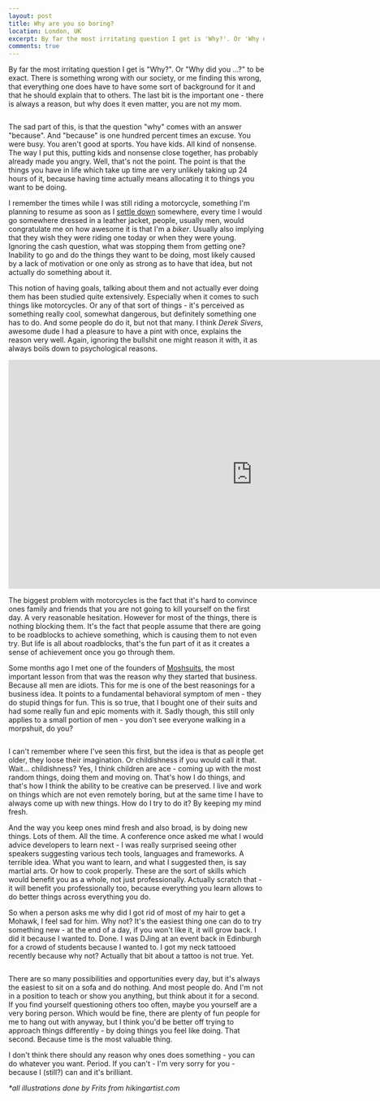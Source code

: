 ```yaml
---
layout: post
title: Why are you so boring?
location: London, UK
excerpt: By far the most irritating question I get is 'Why?'. Or 'Why did you ...?' to be exact. There is something wrong with our society, or me finding this wrong, that everything one does have to have some sort of background for it and that he should explain that to others. The last bit is the important one - there is always a reason, but why does it even matter, you are not my mom.
comments: true
---
```


By far the most irritating question I get is "Why?". Or "Why did you ...?" to be exact. There is something wrong with our society, or me finding this wrong, that everything one does have to have some sort of background for it and that he should explain that to others. The last bit is the important one - there is always a reason, but why does it even matter, you are not my mom.

<img src="/blog/images/control-no-move.jpg" alt="" class="left" />

The sad part of this, is that the question "why" comes with an answer "because". And "because" is one hundred percent times an excuse. You were busy. You aren't good at sports. You have kids. All kind of nonsense. The way I put this, putting kids and nonsense close together, has probably already made you angry. Well, that's not the point. The point is that the things you have in life which take up time are very unlikely taking up 24 hours of it, because having time actually means allocating it to things you want to be doing.

I remember the times while I was still riding a motorcycle, something I'm planning to resume as soon as I [settle down](/blog/living-homeless.html) somewhere, every time I would go somewhere dressed in a leather jacket, people, usually men, would congratulate me on how awesome it is that I'm a *biker*. Usually also implying that they wish they were riding one today or when they were young. Ignoring the cash question, what was stopping them from getting one? Inability to go and do the things they want to be doing, most likely caused by a lack of motivation or one only as strong as to have that idea, but not actually do something about it.

This notion of having goals, talking about them and not actually ever doing them has been studied quite extensively. Especially when it comes to such things like motorcycles. Or any of that sort of things - it's perceived as something really cool, somewhat dangerous, but definitely something one has to do. And some people do do it, but not that many. I think *Derek Sivers*, awesome dude I had a pleasure to have a pint with once, explains the reason very well. Again, ignoring the bullshit one might reason it with, it as always boils down to psychological reasons.

<iframe width="960" height="450" src="http://www.youtube.com/embed/NHopJHSlVo4" frameborder="0" allowfullscreen="allowfullscreen">    </iframe>

The biggest problem with motorcycles is the fact that it's hard to convince ones family and friends that you are not going to kill yourself on the first day. A very reasonable hesitation. However for most of the things, there is nothing blocking them. It's the fact that people assume that there are going to be roadblocks to achieve something, which is causing them to not even try. But life is all about roadblocks, that's the fun part of it as it creates a sense of achievement once you go through them.

Some months ago I met one of the founders of [Moshsuits](http://www.moshsuits.com), the most important lesson from that was the reason why they started that business. Because all men are idiots. This for me is one of the best reasonings for a business idea. It points to a fundamental behavioral symptom of men - they do stupid things for fun. This is so true, that I bought one of their suits and had some really fun and epic moments with it. Sadly though, this still only applies to a small portion of men - you don't see everyone walking in a morpshuit, do you?

<img src="/blog/images/time-baby.jpg" alt="" class="right" />

I can't remember where I've seen this first, but the idea is that as people get older, they loose their imagination. Or childishness if you would call it that. Wait... childishness? Yes, I think children are ace - coming up with the most random things, doing them and moving on. That's how I do things, and that's how I think the ability to be creative can be preserved. I live and work on things which are not even remotely boring, but at the same time I have to always come up with new things. How do I try to do it? By keeping my mind fresh.

And the way you keep ones mind fresh and also broad, is by doing new things. Lots of them. All the time. A conference once asked me what I would advice developers to learn next - I was really surprised seeing other speakers suggesting various tech tools, languages and frameworks. A terrible idea. What you want to learn, and what I suggested then, is say martial arts. Or how to cook properly. These are the sort of skills which would benefit you as a whole, not just professionally. Actually scratch that - it will benefit you professionally too, because everything you learn allows to do better things across everything you do.

So when a person asks me why did I got rid of most of my hair to get a Mohawk, I feel sad for him. Why not? It's the easiest thing one can do to try something new - at the end of a day, if you won't like it, it will grow back. I did it because I wanted to. Done. I was DJing at an event back in Edinburgh for a crowd of students because I wanted to. I got my neck tattooed recently because why not? Actually that bit about a tattoo is not true. Yet.

<img src="/blog/images/time.jpg" alt="" class="left" />

There are so many possibilities and opportunities every day, but it's always the easiest to sit on a sofa and do nothing. And most people do. And I'm not in a position to teach or show you anything, but think about it for a second. If you find yourself questioning others too often, maybe you yourself are a very boring person. Which would be fine, there are plenty of fun people for me to hang out with anyway, but I think you'd be better off trying to approach things differently - by doing things you feel like doing. That second. Because time is the most valuable thing.

I don't think there should any reason why ones does something - you can do whatever you want. Period. If you can't - I'm very sorry for you - because I (still?) can and it's brilliant.

*\*all illustrations done by Frits from hikingartist.com*